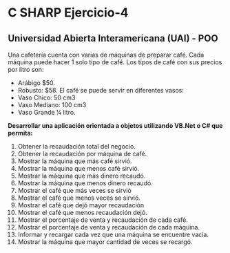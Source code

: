 # C SHARP Ejercicio-4
## Universidad Abierta Interamericana (UAI) - POO

Una cafetería cuenta con varias de máquinas de preparar café.
Cada máquina puede hacer 1 solo tipo de café. Los tipos de café con sus precios por litro son:
- Arábigo $50.
- Robusto: $58.
El café se puede servir en diferentes vasos:
- Vaso Chico: 50 cm3
- Vaso Mediano: 100 cm3
- Vaso Grande 1⁄4 litro.

**Desarrollar una aplicación orientada a objetos utilizando VB.Net o C# que permita:**
1) Obtener la recaudación total del negocio.
2) Obtener la recaudación por máquina de café.
3) Mostrar la máquina que más café sirvió.
4) Mostrar la máquina que menos café sirvió.
5) Mostrar la máquina que más dinero recaudó.
6) Mostrar la máquina que menos dinero recaudó.
7) Mostrar el café que más veces se sirvió
8) Mostrar el café que menos veces se sirvió.
9) Mostrar el café que dejó mayor recaudación
10) Mostrar el café que menos recaudación dejó.
11) Mostrar el porcentaje de venta y recaudación de cada café.
12) Mostrar el porcentaje de venta y recaudación de cada máquina.
13) Informar y recargar cada vez que una máquina se encuentre vacía.
14) Mostrar la máquina que mayor cantidad de veces se recargó.

